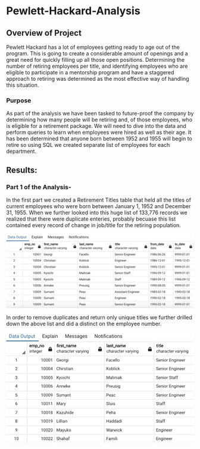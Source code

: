 # Pewlett-Hackard-Analysis

## Overview of Project
Pewlett Hackard has a lot of employees getting ready to age out of the program. This is going to create a considerable amount of openings and a great need for quickly filling up all those open positions. Determining the number of retiring employees per title, and identifying employees who are eligible to participate in a mentorship program and have a staggered approach to retiring was determined as the most effective way of handling this situation. 

### Purpose
As part of the analysis we have been tasked to future-proof the company by determining how many people will be retiring and, of those employees, who is eligible for a retirement package.
We will need to dive into the data and perform queries to learn when employees were hired as well as their age. It has been determined that anyone born between 1952 and 1955 will begin to retire so using SQL we created separate list of employees for each department.

## Results: 

### Part 1 of the Analysis-
In the first part we created a Retirement Titles table that held all the titles of current employees who were born between January 1, 1952 and December 31, 1955. When we further looked into this huge list of 133,776 records we realized that there were duplicate enteries, probably becuase this list contained every record of change in job/title for the retiring population.

<p align="left">
  <img src="/Images/retirement_titles.png">
  </p>

In order to remove duplicates and return only unique titles we further drilled down the above list and did a distinct on the employee number.

<p align="left">
  <img src="/Images/unique_titles.png">
  </p>
